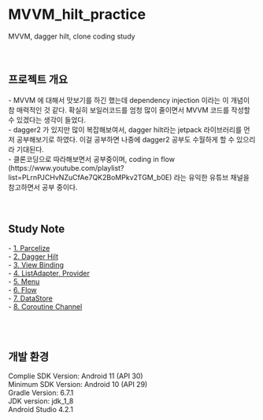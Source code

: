 # MVVM_hilt_practice
MVVM, dagger hilt, clone coding study<br>
<br><br>
<h2>프로젝트 개요</h2>
- MVVM 에 대해서 맛보기를 하긴 했는데 dependency injection 이라는 이 개념이 참 매력적인 것 같다. 확실히 보일러코드를 엄청 많이 줄이면서 MVVM 코드를 작성할 수 있겠다는 생각이 들었다. <br>
- dagger2 가 있지만 많이 복잡해보여서, dagger hilt라는 jetpack 라이브러리를 먼저 공부해보기로 하였다. 이걸 공부하면 나중에 dagger2 공부도 수월하게 할 수 있으리라 기대된다. <br>
- 클론코딩으로 따라해보면서 공부중이며, coding in flow (https://www.youtube.com/playlist?list=PLrnPJCHvNZuCfAe7QK2BoMPkv2TGM_b0E) 라는 유익한 유튜브 채널을 참고하면서 공부 중이다. <br>
<br><br>
<h2>Study Note</h2>
- <a href="https://blog.naver.com/ponson1017/222461899621">1. Parcelize</a> <br>
- <a href="https://blog.naver.com/ponson1017/222467669677">2. Dagger Hilt</a> <br>
- <a href="https://blog.naver.com/ponson1017/222470235989">3. View Binding </a> <br>
- <a href="https://blog.naver.com/ponson1017/222470384067">4. ListAdapter, Provider</a> <br>
- <a href="https://blog.naver.com/ponson1017/222473811753">5. Menu </a> <br>
- <a href="https://blog.naver.com/ponson1017/222481307199">6. Flow </a> <br>
- <a href="https://blog.naver.com/ponson1017/222504643527">7. DataStore </a> <br>
- <a href="https://blog.naver.com/ponson1017/222506700493">8. Coroutine Channel </a> <br>

<br><br>
<h2>개발 환경</h2>
Complie SDK Version: Android 11 (API 30) <br>
Minimum SDK Version: Android 10 (API 29) <br>
Gradle Version: 6.7.1 <br>
JDK version: jdk_1_8 <br>
Android Studio 4.2.1 <br>
